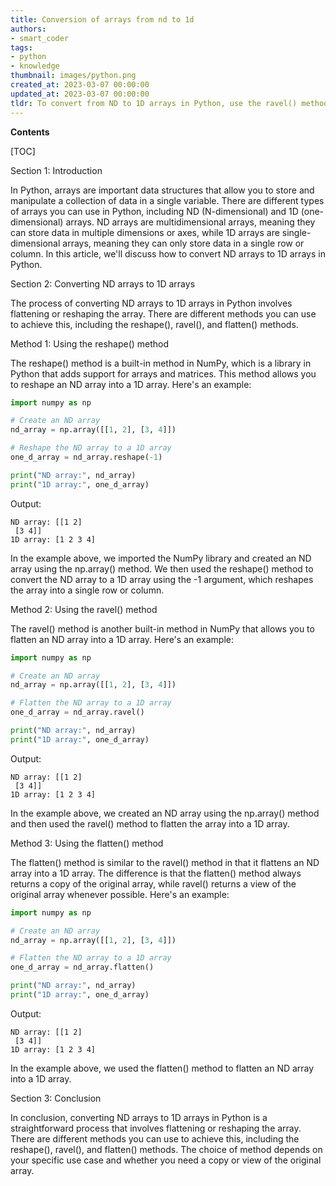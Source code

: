 ```yaml
---
title: Conversion of arrays from nd to 1d
authors:
- smart_coder
tags:
- python
- knowledge
thumbnail: images/python.png
created_at: 2023-03-07 00:00:00
updated_at: 2023-03-07 00:00:00
tldr: To convert from ND to 1D arrays in Python, use the ravel() method.
---
```


**Contents**

[TOC]

Section 1: Introduction

In Python, arrays are important data structures that allow you to store and manipulate a collection of data in a single variable. There are different types of arrays you can use in Python, including ND (N-dimensional) and 1D (one-dimensional) arrays. ND arrays are multidimensional arrays, meaning they can store data in multiple dimensions or axes, while 1D arrays are single-dimensional arrays, meaning they can only store data in a single row or column. In this article, we'll discuss how to convert ND arrays to 1D arrays in Python.

Section 2: Converting ND arrays to 1D arrays

The process of converting ND arrays to 1D arrays in Python involves flattening or reshaping the array. There are different methods you can use to achieve this, including the reshape(), ravel(), and flatten() methods.

Method 1: Using the reshape() method

The reshape() method is a built-in method in NumPy, which is a library in Python that adds support for arrays and matrices. This method allows you to reshape an ND array into a 1D array. Here's an example:

```python
import numpy as np

# Create an ND array
nd_array = np.array([[1, 2], [3, 4]])

# Reshape the ND array to a 1D array
one_d_array = nd_array.reshape(-1)

print("ND array:", nd_array)
print("1D array:", one_d_array)
```

Output:

```
ND array: [[1 2]
 [3 4]]
1D array: [1 2 3 4]
```

In the example above, we imported the NumPy library and created an ND array using the np.array() method. We then used the reshape() method to convert the ND array to a 1D array using the -1 argument, which reshapes the array into a single row or column.

Method 2: Using the ravel() method

The ravel() method is another built-in method in NumPy that allows you to flatten an ND array into a 1D array. Here's an example:

```python
import numpy as np

# Create an ND array
nd_array = np.array([[1, 2], [3, 4]])

# Flatten the ND array to a 1D array
one_d_array = nd_array.ravel()

print("ND array:", nd_array)
print("1D array:", one_d_array)
```

Output:

```
ND array: [[1 2]
 [3 4]]
1D array: [1 2 3 4]
```

In the example above, we created an ND array using the np.array() method and then used the ravel() method to flatten the array into a 1D array.

Method 3: Using the flatten() method

The flatten() method is similar to the ravel() method in that it flattens an ND array into a 1D array. The difference is that the flatten() method always returns a copy of the original array, while ravel() returns a view of the original array whenever possible. Here's an example:

```python
import numpy as np

# Create an ND array
nd_array = np.array([[1, 2], [3, 4]])

# Flatten the ND array to a 1D array
one_d_array = nd_array.flatten()

print("ND array:", nd_array)
print("1D array:", one_d_array)
```

Output:

```
ND array: [[1 2]
 [3 4]]
1D array: [1 2 3 4]
```

In the example above, we used the flatten() method to flatten an ND array into a 1D array.

Section 3: Conclusion

In conclusion, converting ND arrays to 1D arrays in Python is a straightforward process that involves flattening or reshaping the array. There are different methods you can use to achieve this, including the reshape(), ravel(), and flatten() methods. The choice of method depends on your specific use case and whether you need a copy or view of the original array.
